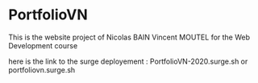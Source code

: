 # PortfolioVN

This is the website project of Nicolas BAIN Vincent MOUTEL for the Web Development course

here is the link to the surge deployement : PortfolioVN-2020.surge.sh or portfoliovn.surge.sh